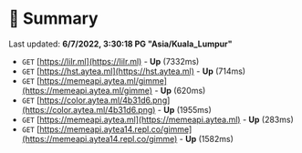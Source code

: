 # 📖 Summary
Last updated: **6/7/2022, 3:30:18 PG "Asia/Kuala_Lumpur"**

- `GET` [https://lilr.ml](https://lilr.ml) - **Up** (7332ms)
- `GET` [https://hst.aytea.ml](https://hst.aytea.ml) - **Up** (714ms)
- `GET` [https://memeapi.aytea.ml/gimme](https://memeapi.aytea.ml/gimme) - **Up** (620ms)
- `GET` [https://color.aytea.ml/4b31d6.png](https://color.aytea.ml/4b31d6.png) - **Up** (1955ms)
- `GET` [https://memeapi.aytea.ml](https://memeapi.aytea.ml) - **Up** (283ms)
- `GET` [https://memeapi.aytea14.repl.co/gimme](https://memeapi.aytea14.repl.co/gimme) - **Up** (1582ms)
